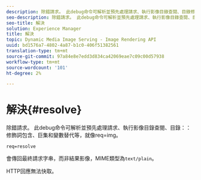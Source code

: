 ```yaml
---
description: 除錯請求。 此debug命令可解析並預先處理請求、執行影像目錄查閱、目錄修飾詞包含、巨集和變數替代等，就像req=img。
seo-description: 除錯請求。 此debug命令可解析並預先處理請求、執行影像目錄查閱、目錄修飾詞包含、巨集和變數替代等，就像req=img。
seo-title: 解決
solution: Experience Manager
title: 解決
topic: Dynamic Media Image Serving - Image Rendering API
uuid: bd1576a7-4802-4a87-b1c0-406f51382561
translation-type: tm+mt
source-git-commit: 97a84e8e7edd3d834ca42069eae7c09c00d57938
workflow-type: tm+mt
source-wordcount: '101'
ht-degree: 2%

---
```



# 解決{#resolve}

除錯請求。 此debug命令可解析並預先處理請求、執行影像目錄查閱、目錄：：修飾詞包含、巨集和變數替代等，就像req=img。

`req=resolve`

會傳回最終請求字串，而非結果影像，MIME類型為`text/plain`。

HTTP回應無法快取。
